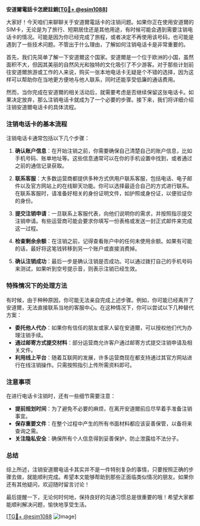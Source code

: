 **安道爾電話卡怎麽註銷[[TG💪+ @esim1088](https://t.me/s/esim1088)]**

大家好！今天咱们来聊聊关于安道爾電話卡的注销问题。如果你正在使用安道爾的SIM卡，无论是为了旅行、短期居住还是其他用途，有时候可能会遇到需要注销电话卡的情况。可能是因为你已经完成了旅程，或者决定不再使用该号码，也可能是遇到了一些技术问题。不管出于什么理由，了解如何注销电话卡是非常重要的。

首先，我们先简单了解一下安道爾这个国家。安道爾是一个位于欧洲的小国，虽然面积不大，但因其美丽的自然风光和独特的文化吸引了不少游客。对于那些计划前往安道爾旅游或工作的人来说，购买一张本地电话卡无疑是个不错的选择，因为这样可以帮助你在当地更方便地与他人联系，同时还能享受低廉的通话费用。

然而，当你完成在安道爾的相关活动后，就需要考虑是否继续保留这张电话卡。如果决定放弃，那么注销电话卡就成为了一个必要的步骤。接下来，我们将详细介绍注销安道爾电话卡的具体流程。

### 注销电话卡的基本流程

注销电话卡通常包括以下几个步骤：

1. **确认账户信息**：在开始注销之前，你需要确保自己清楚自己的账户信息，比如手机号码、账单地址等。这些信息通常可以在你的手机设置中找到，或者通过之前的通信记录获取。

2. **联系客服**：大多数运营商都提供多种方式供用户联系客服，包括电话、电子邮件以及官方网站上的在线聊天功能。你可以选择最适合自己的方式进行联系。在联系客服时，请准备好相关的身份证明文件，如护照或身份证，以便验证你的身份。

3. **提交注销申请**：一旦联系上客服代表，向他们说明你的需求，并按照指示提交注销申请。有些运营商可能会要求你填写一份表格或发送一封正式邮件来完成这一过程。

4. **检查剩余余额**：在注销之前，记得查看账户中的任何未使用余额。如果有可能的话，最好将这笔钱转移到另一个账户或直接消费掉。

5. **确认注销成功**：最后一步是确认注销是否成功。可以通过拨打自己的手机号码来测试，如果听到空号提示音，则表示注销已经生效。

### 特殊情况下的处理方法

有时候，由于种种原因，你可能无法亲自完成上述步骤。例如，你可能已经离开了安道爾，无法直接联系当地的客服中心。在这种情况下，你可以尝试以下几种替代方案：

- **委托他人代办**：如果你有信任的朋友或家人留在安道爾，可以授权他们代为办理注销手续。
- **通过邮寄方式提交材料**：部分运营商允许客户通过邮寄方式提交注销申请及相关文件。
- **利用线上平台**：随着互联网的发展，许多运营商现在都支持通过其官方网站进行在线注销操作。只需按照指引上传所需资料即可。

### 注意事项

在进行电话卡注销时，还有一些细节需要注意：

- **提前规划时间**：为了避免不必要的麻烦，在离开安道爾前应尽早着手准备注销事宜。
- **保存重要文件**：在整个过程中产生的所有书面材料都应该妥善保管，以备将来查询之需。
- **关注隐私安全**：确保所有个人信息得到妥善保护，防止泄露给不法分子。

### 总结

综上所述，注销安道爾电话卡其实并不是一件特别复杂的事情，只要按照正确的步骤去做，就能顺利完成。希望本文能够帮助到那些正面临类似情况的朋友。如果你还有其他疑问，欢迎随时留言讨论！

最后提醒一下，无论何时何地，保持良好的沟通习惯总是很重要的哦！希望大家都能顺利解决问题，愉快地享受生活。

[[TG💪+ @esim1088](https://t.me/s/esim1088) ![Image](https://i.postimg.cc/4NQfJmqS/Snipaste-2025-05-13-00-14-12.png)]